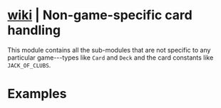# [wiki](https://github.com/lcrocker/ojpoker/wiki/Rust_Libraries) | Non-game-specific card handling

This module contains all the sub-modules that are not specific
to any particular game---types like `Card` and `Deck` and
the card constants like `JACK_OF_CLUBS`.

# Examples
